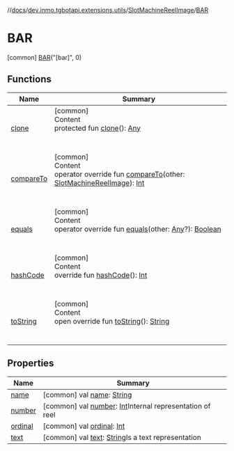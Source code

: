 //[docs](../../../../index.md)/[dev.inmo.tgbotapi.extensions.utils](../../index.md)/[SlotMachineReelImage](../index.md)/[BAR](index.md)



# BAR  
 [common] [BAR](index.md)("[bar]", 0)  
   


## Functions  
  
|  Name |  Summary | 
|---|---|
| <a name="kotlin/Enum/clone/#/PointingToDeclaration/"></a>[clone](../-s-e-v-e-n/index.md#%5Bkotlin%2FEnum%2Fclone%2F%23%2FPointingToDeclaration%2F%5D%2FFunctions%2F625018081)| <a name="kotlin/Enum/clone/#/PointingToDeclaration/"></a>[common]  <br>Content  <br>protected fun [clone](../-s-e-v-e-n/index.md#%5Bkotlin%2FEnum%2Fclone%2F%23%2FPointingToDeclaration%2F%5D%2FFunctions%2F625018081)(): [Any](https://kotlinlang.org/api/latest/jvm/stdlib/kotlin/-any/index.html)  <br><br><br>|
| <a name="kotlin/Enum/compareTo/#dev.inmo.tgbotapi.extensions.utils.SlotMachineReelImage/PointingToDeclaration/"></a>[compareTo](../-s-e-v-e-n/index.md#%5Bkotlin%2FEnum%2FcompareTo%2F%23dev.inmo.tgbotapi.extensions.utils.SlotMachineReelImage%2FPointingToDeclaration%2F%5D%2FFunctions%2F625018081)| <a name="kotlin/Enum/compareTo/#dev.inmo.tgbotapi.extensions.utils.SlotMachineReelImage/PointingToDeclaration/"></a>[common]  <br>Content  <br>operator override fun [compareTo](../-s-e-v-e-n/index.md#%5Bkotlin%2FEnum%2FcompareTo%2F%23dev.inmo.tgbotapi.extensions.utils.SlotMachineReelImage%2FPointingToDeclaration%2F%5D%2FFunctions%2F625018081)(other: [SlotMachineReelImage](../index.md)): [Int](https://kotlinlang.org/api/latest/jvm/stdlib/kotlin/-int/index.html)  <br><br><br>|
| <a name="kotlin/Enum/equals/#kotlin.Any?/PointingToDeclaration/"></a>[equals](../-s-e-v-e-n/index.md#%5Bkotlin%2FEnum%2Fequals%2F%23kotlin.Any%3F%2FPointingToDeclaration%2F%5D%2FFunctions%2F625018081)| <a name="kotlin/Enum/equals/#kotlin.Any?/PointingToDeclaration/"></a>[common]  <br>Content  <br>operator override fun [equals](../-s-e-v-e-n/index.md#%5Bkotlin%2FEnum%2Fequals%2F%23kotlin.Any%3F%2FPointingToDeclaration%2F%5D%2FFunctions%2F625018081)(other: [Any](https://kotlinlang.org/api/latest/jvm/stdlib/kotlin/-any/index.html)?): [Boolean](https://kotlinlang.org/api/latest/jvm/stdlib/kotlin/-boolean/index.html)  <br><br><br>|
| <a name="kotlin/Enum/hashCode/#/PointingToDeclaration/"></a>[hashCode](../-s-e-v-e-n/index.md#%5Bkotlin%2FEnum%2FhashCode%2F%23%2FPointingToDeclaration%2F%5D%2FFunctions%2F625018081)| <a name="kotlin/Enum/hashCode/#/PointingToDeclaration/"></a>[common]  <br>Content  <br>override fun [hashCode](../-s-e-v-e-n/index.md#%5Bkotlin%2FEnum%2FhashCode%2F%23%2FPointingToDeclaration%2F%5D%2FFunctions%2F625018081)(): [Int](https://kotlinlang.org/api/latest/jvm/stdlib/kotlin/-int/index.html)  <br><br><br>|
| <a name="kotlin/Enum/toString/#/PointingToDeclaration/"></a>[toString](../-s-e-v-e-n/index.md#%5Bkotlin%2FEnum%2FtoString%2F%23%2FPointingToDeclaration%2F%5D%2FFunctions%2F625018081)| <a name="kotlin/Enum/toString/#/PointingToDeclaration/"></a>[common]  <br>Content  <br>open override fun [toString](../-s-e-v-e-n/index.md#%5Bkotlin%2FEnum%2FtoString%2F%23%2FPointingToDeclaration%2F%5D%2FFunctions%2F625018081)(): [String](https://kotlinlang.org/api/latest/jvm/stdlib/kotlin/-string/index.html)  <br><br><br>|


## Properties  
  
|  Name |  Summary | 
|---|---|
| <a name="dev.inmo.tgbotapi.extensions.utils/SlotMachineReelImage.BAR/name/#/PointingToDeclaration/"></a>[name](name.md)| <a name="dev.inmo.tgbotapi.extensions.utils/SlotMachineReelImage.BAR/name/#/PointingToDeclaration/"></a> [common] val [name](name.md): [String](https://kotlinlang.org/api/latest/jvm/stdlib/kotlin/-string/index.html)   <br>|
| <a name="dev.inmo.tgbotapi.extensions.utils/SlotMachineReelImage.BAR/number/#/PointingToDeclaration/"></a>[number](number.md)| <a name="dev.inmo.tgbotapi.extensions.utils/SlotMachineReelImage.BAR/number/#/PointingToDeclaration/"></a> [common] val [number](number.md): [Int](https://kotlinlang.org/api/latest/jvm/stdlib/kotlin/-int/index.html)Internal representation of reel   <br>|
| <a name="dev.inmo.tgbotapi.extensions.utils/SlotMachineReelImage.BAR/ordinal/#/PointingToDeclaration/"></a>[ordinal](ordinal.md)| <a name="dev.inmo.tgbotapi.extensions.utils/SlotMachineReelImage.BAR/ordinal/#/PointingToDeclaration/"></a> [common] val [ordinal](ordinal.md): [Int](https://kotlinlang.org/api/latest/jvm/stdlib/kotlin/-int/index.html)   <br>|
| <a name="dev.inmo.tgbotapi.extensions.utils/SlotMachineReelImage.BAR/text/#/PointingToDeclaration/"></a>[text](text.md)| <a name="dev.inmo.tgbotapi.extensions.utils/SlotMachineReelImage.BAR/text/#/PointingToDeclaration/"></a> [common] val [text](text.md): [String](https://kotlinlang.org/api/latest/jvm/stdlib/kotlin/-string/index.html)Is a text representation   <br>|

